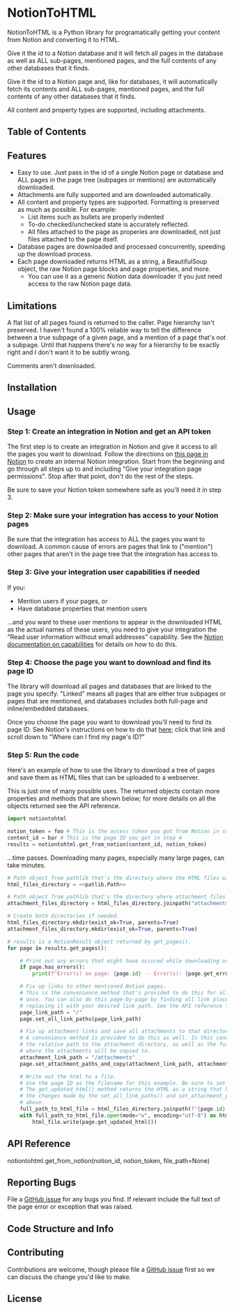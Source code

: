 # NotionToHTML

NotionToHTML is a Python library for programatically getting your content from Notion and converting it to HTML.

Give it the id to a Notion database and it will fetch all pages in the database as well as ALL sub-pages, mentioned pages, and the full contents of any other databases that it finds.

Give it the id to a Notion page and, like for databases, it will automatically fetch its contents and ALL sub-pages, mentioned pages, and the full contents of any other databases that it finds.

All content and property types are supported, including attachments.

## Table of Contents

## Features

- Easy to use. Just pass in the id of a single Notion page or database and ALL pages in the page tree (subpages or mentions) are automatically downloaded.
- Attachments are fully supported and are downloaded automatically.
- All content and property types are supported. Formatting is preserved as much as possible. For example:
    - List items such as bullets are properly indented
    - To-do checked/unchecked state is accurately reflected.
    - All files attached to the page as properies are downloaded, not just files attached to the page itself.
- Database pages are downloaded and processed concurrently, speeding up the download process.
- Each page downloaded returns HTML as a string, a BeautifulSoup object, the raw Notion page blocks and page properties, and more.
    - You can use it as a generic Notion data downloader if you just need access to the raw Notion page data.


## Limitations

A flat list of all pages found is returned to the caller. Page hierarchy isn't preserved. I haven't found a 100% reliable way to tell the difference between a true subpage of a given page, and a mention of a page that's not a subpage. Until that happens there's no way for a hierarchy to be exactly right and I don't want it to be subtly wrong.

Comments aren't downloaded.

## Installation

## Usage

### Step 1: Create an integration in Notion and get an API token

The first step is to create an integration in Notion and give it access to all the pages you want to download. Follow the directions on [this page in Notion](https://developers.notion.com/docs/create-a-notion-integration) to create an internal Notion integration. Start from the beginning and go through all steps up to and including "Give your integration page permissions". Stop after that point, don't do the rest of the steps.

Be sure to save your Notion token somewhere safe as you'll need it in step 3.

### Step 2: Make sure your integration has access to your Notion pages

Be sure that the integration has access to ALL the pages you want to download. A common cause of errors are pages that link to ("mention") other pages that aren't in the page tree that the integration has access to.

### Step 3: Give your integration user capabilities if needed

If you:

- Mention users if your pages, or
- Have database properties that mention users

...and you want to these user mentions to appear in the downloaded HTML as the actual names of these users, you need to give your integration the "Read user information without email addresses" capability. See the [Notion documentation on capabilities](https://developers.notion.com/reference/capabilities) for details on how to do this.


### Step 4: Choose the page you want to download and find its page ID

The library will download all pages and databases that are linked to the page you specify. "Linked" means all pages that are either true subpages or pages that are mentioned, and databases includes both full-page and inline/embedded databases.

Once you choose the page you want to download you'll need to find its page ID. See Notion's instructions on how to do that [here](https://developers.notion.com/docs/working-with-page-content#creating-a-page-with-content); click that link and scroll down to "Where can I find my page's ID?"

### Step 5: Run the code

Here's an example of how to use the library to download a tree of pages and save them as HTML files that can be uploaded to a webserver.

This is just one of many possible uses. The returned objects contain more properties and methods that are shown below; for more details on all the objects returned see the API reference.


```python
import notiontohtml

notion_token = foo # This is the access token you got from Notion in step 1
content_id = bar # This is the page ID you got in step 4
results = notiontohtml.get_from_notion(content_id, notion_token)
```

...time passes. Downloading many pages, especially many large pages, can take minutes.

```python
# Path object from pathlib that's the directory where the HTML files will be written.
html_files_directory = <<patlib.Path>>

# Path object from pathlib that's the directory where attachment files will be stored.
attachment_files_directory = html_files_directory.joinpath("attachments")

# Create both directories if needed.
html_files_directory.mkdir(exist_ok=True, parents=True)
attachment_files_directory.mkdir(exist_ok=True, parents=True)

# results is a NotionResult object returned by get_pages().
for page in results.get_pages():

    # Print out any errors that might have occured while downloading or processing the page.
    if page.has_errors():
        print(f"Error(s) on page: {page.id} -- Error(s): {page.get_errors()}")

    # Fix up links to other mentioned Notion pages.
    # This is the convenience method that's provided to do this for all pages at
    # once. You can also do this page-by-page by finding all link placeholder text and
    # replacing it with your desired link path. See the API reference for details.
    page_link_path = "/"
    page.set_all_link_paths(page_link_path)

    # Fix up attachment links and save all attachments to that directory.
    # A convenience method is provided to do this as well. In this case you need to specify
    # the relative path to the attachment directory, as well as the full path to the directory
    # where the attachments will be copied to.
    attachment_link_path = "/attachments"
    page.set_attachment_paths_and_copy(attachment_link_path, attachment_files_directory)

    # Write out the html to a file.
    # Use the page ID as the filename for this example. Be sure to set the encoding appropriately.
    # The get_updated_html() method returns the HTML as a string that has been updated to reflect
    # the changes made by the set_all_link_paths() and set_attachment_paths_and_copy() methods
    # above.
    full_path_to_html_file = html_files_directory.joinpath(f"{page.id}.html")
    with full_path_to_html_file.open(mode="w", encoding="utf-8") as html_file:
        html_file.write(page.get_updated_html())

```


## API Reference

notiontohtml.get_from_notion(notion_id, notion_token, file_path=None)


## Reporting Bugs

File a [GitHub issue](https://github.com/ramseyt/NotionToHTML/issues) for any bugs you find. If relevant include the full text of the page error or exception that was raised.

## Code Structure and Info

## Contributing

Contributions are welcome, though please file a [GitHub issue](https://github.com/ramseyt/NotionToHTML/issues) first so we can discuss the change you'd like to make.

## License
